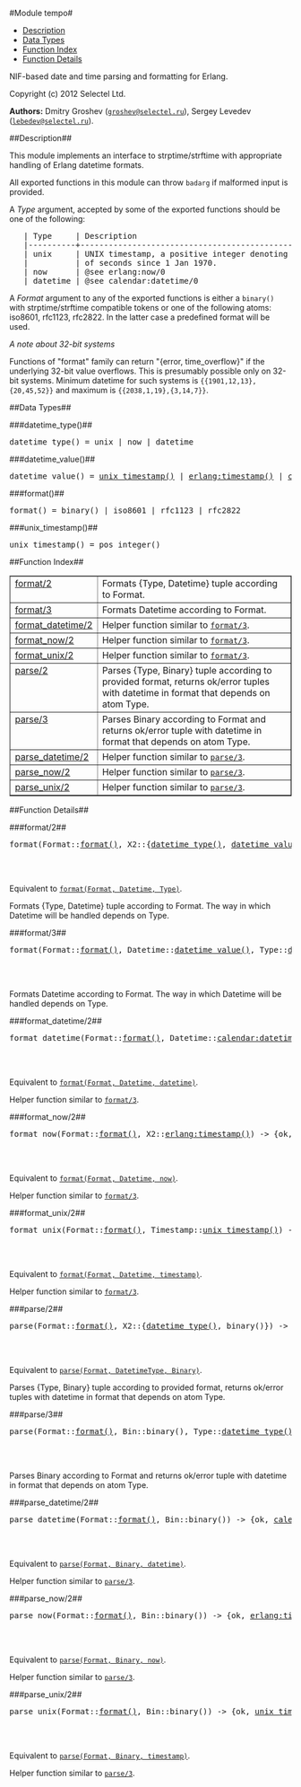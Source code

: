 

#Module tempo#
* [Description](#description)
* [Data Types](#types)
* [Function Index](#index)
* [Function Details](#functions)


NIF-based date and time parsing and formatting for Erlang.

Copyright (c) 2012 Selectel Ltd.


__Authors:__ Dmitry Groshev ([`groshev@selectel.ru`](mailto:groshev@selectel.ru)), Sergey Levedev ([`lebedev@selectel.ru`](mailto:lebedev@selectel.ru)).<a name="description"></a>

##Description##



This module implements an interface to strptime/strftime with
appropriate handling of Erlang datetime formats.



All exported functions in this module can throw `badarg` if
malformed input is provided.



A _Type_ argument, accepted by some of the exported functions
should be one of the following:

<pre>   | Type     | Description                                        |
   |----------+----------------------------------------------------|
   | unix     | UNIX timestamp, a positive integer denoting number |
   |          | of seconds since 1 Jan 1970.                       |
   | now      | @see erlang:now/0                                  |
   | datetime | @see calendar:datetime/0                           |</pre>



A _Format_ argument to any of the exported functions is
either a `binary()` with strptime/strftime compatible tokens or
one of the following atoms: iso8601, rfc1123, rfc2822. In the latter
case a predefined format will be used.



*A note about 32-bit systems*

Functions of "format" family can return "{error, time_overflow}" if
the underlying 32-bit value overflows. This is presumably possible only
on 32-bit systems. Minimum datetime for such systems is
`{{1901,12,13},{20,45,52}}` and maximum is `{{2038,1,19},{3,14,7}}`.

<a name="types"></a>

##Data Types##




###<a name="type-datetime_type">datetime_type()</a>##



<pre>datetime_type() = unix | now | datetime</pre>



###<a name="type-datetime_value">datetime_value()</a>##



<pre>datetime_value() = <a href="#type-unix_timestamp">unix_timestamp()</a> | <a href="erlang.md#type-timestamp">erlang:timestamp()</a> | <a href="calendar.md#type-datetime">calendar:datetime()</a></pre>



###<a name="type-format">format()</a>##



<pre>format() = binary() | iso8601 | rfc1123 | rfc2822</pre>



###<a name="type-unix_timestamp">unix_timestamp()</a>##



<pre>unix_timestamp() = pos_integer()</pre>
<a name="index"></a>

##Function Index##


<table width="100%" border="1" cellspacing="0" cellpadding="2" summary="function index"><tr><td valign="top"><a href="#format-2">format/2</a></td><td>Formats {Type, Datetime} tuple according to Format.</td></tr><tr><td valign="top"><a href="#format-3">format/3</a></td><td>Formats Datetime according to Format.</td></tr><tr><td valign="top"><a href="#format_datetime-2">format_datetime/2</a></td><td>Helper function similar to <a href="#format-3"><code>format/3</code></a>.</td></tr><tr><td valign="top"><a href="#format_now-2">format_now/2</a></td><td>Helper function similar to <a href="#format-3"><code>format/3</code></a>.</td></tr><tr><td valign="top"><a href="#format_unix-2">format_unix/2</a></td><td>Helper function similar to <a href="#format-3"><code>format/3</code></a>.</td></tr><tr><td valign="top"><a href="#parse-2">parse/2</a></td><td>Parses {Type, Binary} tuple according to provided format, returns
ok/error tuples with datetime in format that depends on atom Type.</td></tr><tr><td valign="top"><a href="#parse-3">parse/3</a></td><td>Parses Binary according to Format and returns ok/error tuple with
datetime in format that depends on atom Type.</td></tr><tr><td valign="top"><a href="#parse_datetime-2">parse_datetime/2</a></td><td>Helper function similar to <a href="#parse-3"><code>parse/3</code></a>.</td></tr><tr><td valign="top"><a href="#parse_now-2">parse_now/2</a></td><td>Helper function similar to <a href="#parse-3"><code>parse/3</code></a>.</td></tr><tr><td valign="top"><a href="#parse_unix-2">parse_unix/2</a></td><td>Helper function similar to <a href="#parse-3"><code>parse/3</code></a>.</td></tr></table>


<a name="functions"></a>

##Function Details##

<a name="format-2"></a>

###format/2##


<pre>format(Format::<a href="#type-format">format()</a>, X2::{<a href="#type-datetime_type">datetime_type()</a>, <a href="#type-datetime_value">datetime_value()</a>}) -> {ok, binary()} | {error, invalid_time} | {error, time_overflow}</pre>
<br></br>


Equivalent to [`format(Format, Datetime, Type)`](#format-3).

Formats {Type, Datetime} tuple according to Format. The way in which
Datetime will be handled depends on Type.<a name="format-3"></a>

###format/3##


<pre>format(Format::<a href="#type-format">format()</a>, Datetime::<a href="#type-datetime_value">datetime_value()</a>, Type::<a href="#type-datetime_type">datetime_type()</a>) -> {ok, binary()} | {error, invalid_time} | {error, time_overflow}</pre>
<br></br>


Formats Datetime according to Format. The way in which
Datetime will be handled depends on Type.<a name="format_datetime-2"></a>

###format_datetime/2##


<pre>format_datetime(Format::<a href="#type-format">format()</a>, Datetime::<a href="calendar.md#type-datetime">calendar:datetime()</a>) -> {ok, binary()} | {error, invalid_time} | {error, time_overflow}</pre>
<br></br>


Equivalent to [`format(Format, Datetime, datetime)`](#format-3).

Helper function similar to [`format/3`](#format-3).<a name="format_now-2"></a>

###format_now/2##


<pre>format_now(Format::<a href="#type-format">format()</a>, X2::<a href="erlang.md#type-timestamp">erlang:timestamp()</a>) -> {ok, binary()} | {error, invalid_time} | {error, time_overflow}</pre>
<br></br>


Equivalent to [`format(Format, Datetime, now)`](#format-3).

Helper function similar to [`format/3`](#format-3).<a name="format_unix-2"></a>

###format_unix/2##


<pre>format_unix(Format::<a href="#type-format">format()</a>, Timestamp::<a href="#type-unix_timestamp">unix_timestamp()</a>) -> {ok, binary()} | {error, invalid_time} | {error, time_overflow}</pre>
<br></br>


Equivalent to [`format(Format, Datetime, timestamp)`](#format-3).

Helper function similar to [`format/3`](#format-3).<a name="parse-2"></a>

###parse/2##


<pre>parse(Format::<a href="#type-format">format()</a>, X2::{<a href="#type-datetime_type">datetime_type()</a>, binary()}) -> {ok, <a href="#type-datetime_value">datetime_value()</a>} | {error, format_mismatch}</pre>
<br></br>


Equivalent to [`parse(Format, DatetimeType, Binary)`](#parse-3).

Parses {Type, Binary} tuple according to provided format, returns
ok/error tuples with datetime in format that depends on atom Type.<a name="parse-3"></a>

###parse/3##


<pre>parse(Format::<a href="#type-format">format()</a>, Bin::binary(), Type::<a href="#type-datetime_type">datetime_type()</a>) -> {ok, <a href="#type-datetime_value">datetime_value()</a>} | {error, format_mismatch}</pre>
<br></br>


Parses Binary according to Format and returns ok/error tuple with
datetime in format that depends on atom Type.<a name="parse_datetime-2"></a>

###parse_datetime/2##


<pre>parse_datetime(Format::<a href="#type-format">format()</a>, Bin::binary()) -> {ok, <a href="calendar.md#type-datetime">calendar:datetime()</a>} | {error, format_mismatch}</pre>
<br></br>


Equivalent to [`parse(Format, Binary, datetime)`](#parse-3).

Helper function similar to [`parse/3`](#parse-3).<a name="parse_now-2"></a>

###parse_now/2##


<pre>parse_now(Format::<a href="#type-format">format()</a>, Bin::binary()) -> {ok, <a href="erlang.md#type-timestamp">erlang:timestamp()</a>} | {error, format_mismatch}</pre>
<br></br>


Equivalent to [`parse(Format, Binary, now)`](#parse-3).

Helper function similar to [`parse/3`](#parse-3).<a name="parse_unix-2"></a>

###parse_unix/2##


<pre>parse_unix(Format::<a href="#type-format">format()</a>, Bin::binary()) -> {ok, <a href="#type-unix_timestamp">unix_timestamp()</a>} | {error, format_mismatch}</pre>
<br></br>


Equivalent to [`parse(Format, Binary, timestamp)`](#parse-3).

Helper function similar to [`parse/3`](#parse-3).